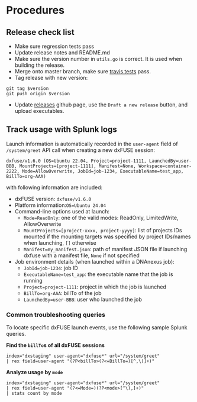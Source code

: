 # Procedures

## Release check list
- Make sure regression tests pass
- Update release notes and README.md
- Make sure the version number in `utils.go` is correct. It is used
when building the release.
- Merge onto master branch, make sure [travis tests](https://travis-ci.org/dnanexus/dxfuse) pass.
- Tag release with new version:
```
git tag $version
git push origin $version
```
- Update [releases](https://github.com/dnanexus/dxfuse/releases) github page, use the `Draft a new release` button, and upload executables.

## Track usage with Splunk logs

Launch information is automatically recorded in the `user-agent` field of `/system/greet` API call when creating a new dxFUSE session:
```
dxfuse/v1.6.0 (OS=Ubuntu 22.04, Project=project-1111, LaunchedBy=user-BBB, MountProjects=[project-1111], Manifest=None, Workspace=container-2222, Mode=AllowOverwrite, JobId=job-1234, ExecutableName=test_app, BillTo=org-AAA)
```
with following information are included:
- dxFUSE version: `dxfuse/v1.6.0`
- Platform information:`OS=Ubuntu 24.04`
- Command-line options used at launch: 
    - `Mode=ReadOnly`: one of the valid modes: ReadOnly, LimitedWrite, AllowOverwrite
    - `MountProjects=[project-xxxx, project-yyyy]`: list of projects IDs mounted if the mounting targets was specified by project IDs/names when launching, `[]` otherwise
    - `Manifest=my_manifest.json`: path of manifest JSON file if launching dxfuse with a manifest file, `None` if not specified
- Job environment details (when launched within a DNAnexus job): 
    - `JobId=job-1234`: job ID
    - `ExecutableName=test_app`: the executable name that the job is running
    - `Project=project-1111`: project in which the job is launched
    - `BillTo=org-AAA`: billTo of the job
    - `LaunchedBy=user-BBB`: user who launched the job

### Common troubleshooting queries

To locate specific dxFUSE launch events, use the following sample Splunk queries. 

**Find the `billTo`s of all dxFUSE sessions**

```splunk
index="dxstaging" user-agent="dxfuse*" url="/system/greet"
| rex field=user-agent "(?P<billTo>(?<=BillTo=)[^,\)]+)"
```

**Analyze usage by `mode`**
```splunk
index="dxstaging" user-agent="dxfuse*" url="/system/greet"
| rex field=user-agent "(?<=Mode=)(?P<mode>[^\),]+)"
| stats count by mode
```

